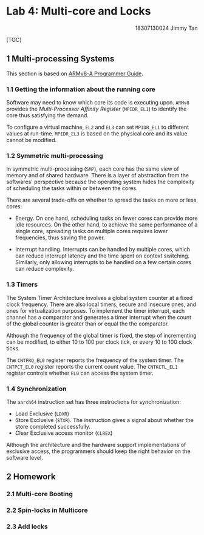 # Lab 4: Multi-core and Locks

<p align=right>18307130024 Jimmy Tan</p>

[TOC]

## 1 Multi-processing Systems

This section is based on [ARMv8-A Programmer Guide](https://cs140e.sergio.bz/docs/ARMv8-A-Programmer-Guide.pdf).

### 1.1 Getting the information about the running core

Software may need to know which core its code is executing upon. `ARMv8` provides the *Multi-Processor Affinity Register* (`MPIDR_EL1`) to identify the core thus satisfying the demand. 

To configure a virtual machine, `EL2` and `EL3` can set `MPIDR_EL1` to different values at run-time. `MPIDR_EL3` is based on the physical core and its value cannot be modified.

### 1.2 Symmetric multi-processing

In symmetric multi-processing (`SMP`), each core has the same view of memory and of shared hardware. There is a layer of abstraction from the softwares' perspective because the operating system hides the complexity of scheduling the tasks within or between the cores.

There are several trade-offs on whether to spread the tasks on more or less cores:

* Energy. On one hand, scheduling tasks on fewer cores can provide more idle resources. On the other hand, to achieve the same performance of a single core, spreading tasks on multiple cores requires lower frequencies, thus saving the power.

* Interrupt handling. Interrupts can be handled by multiple cores, which can reduce interrupt latency and the time spent on context switching. Similarly, only allowing interrupts to be handled on a few certain cores can reduce complexity.

### 1.3 Timers

The System Timer Architecture involves a global system counter at a fixed clock frequency. There are also local timers, secure and insecure ones, and ones for virtualization purposes. To implement the timer interrupt, each channel has a comparator and generates a timer interrupt when the count of the global counter is greater than or equal the the comparator.

Although the frequency of the global timer is fixed, the step of incrementing can be modified, to either 10 to 100 per clock tick, or every 10 to 100 clock ticks. 

The `CNTFRQ_EL0` register reports the frequency of the system timer. The `CNTPCT_EL0` register reports the current count value. The `CNTKCTL_EL1` register controls whether `EL0` can access the system timer.

### 1.4 Synchronization

The `aarch64` instruction set has three instructions for synchronization:

* Load Exclusive (`LDXR`)
* Store Exclusive (`STXR`). The instruction gives a signal about whether the store completed successfully.
* Clear Exclusive access monitor (`CLREX`)

Although the architecture and the hardware support implementations of exclusive access, the programmers should keep the right behavior on the software level.

## 2 Homework

### 2.1 Multi-core Booting

### 2.2 Spin-locks in Multicore

### 2.3 Add locks